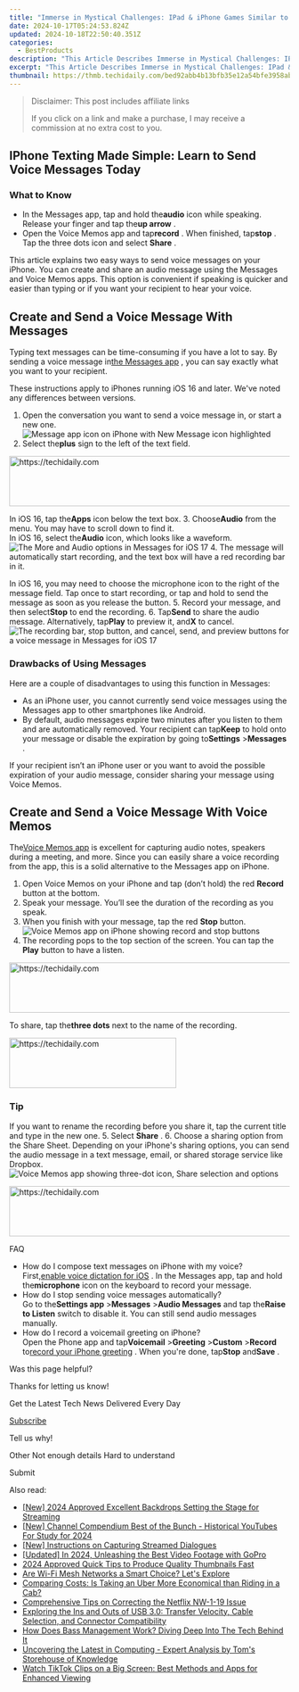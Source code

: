 ```yaml
---
title: "Immerse in Mystical Challenges: IPad & iPhone Games Similar to 'The Room' And 'Myst'"
date: 2024-10-17T05:24:53.824Z
updated: 2024-10-18T22:50:40.351Z
categories:
  - BestProducts
description: "This Article Describes Immerse in Mystical Challenges: IPad & iPhone Games Similar to 'The Room' And 'Myst'"
excerpt: "This Article Describes Immerse in Mystical Challenges: IPad & iPhone Games Similar to 'The Room' And 'Myst'"
thumbnail: https://thmb.techidaily.com/bed92abb4b13bfb35e12a54bfe3958abc331bc9941bc7a8515fe1dd62e1cd32c.jpg
---
```


>  Disclaimer: This post includes affiliate links
>
>  If you click on a link and make a purchase, I may receive a commission at no extra cost to you.
>

## IPhone Texting Made Simple: Learn to Send Voice Messages Today
### What to Know

* In the Messages app, tap and hold the**audio** icon while speaking. Release your finger and tap the**up arrow** .
* Open the Voice Memos app and tap**record** . When finished, tap**stop** . Tap the three dots icon and select **Share** .

 This article explains two easy ways to send voice messages on your iPhone. You can create and share an audio message using the Messages and Voice Memos apps. This option is convenient if speaking is quicker and easier than typing or if you want your recipient to hear your voice.

## Create and Send a Voice Message With Messages

 Typing text messages can be time-consuming if you have a lot to say. By sending a voice message in[the Messages app](https://www.lifewire.com/imessage-apples-free-texting-app-1999185) , you can say exactly what you want to your recipient.

 These instructions apply to iPhones running iOS 16 and later. We've noted any differences between versions.

1. Open the conversation you want to send a voice message in, or start a new one.  
![Message app icon on iPhone with New Message icon highlighted](https://www.lifewire.com/thmb/A-SaD3LfHhks1h-DkX8NTEPr-PI=/1500x0/filters:no_upscale():max_bytes(150000):strip_icc():format(webp)/A1-send-voice-messages-iphone-5199864-e4361686446647f1ae2290a2992904a5.jpg)
2. Select the**plus** sign to the left of the text field.  

<!-- affiliate ads begin -->
<a href="https://appsumo.8odi.net/c/5597632/2123729/7443" target="_top" id="2123729">
  <img src="//a.impactradius-go.com/display-ad/7443-2123729" border="0" alt="https://techidaily.com" width="600" height="90"/>
</a>
<img height="0" width="0" src="https://appsumo.8odi.net/i/5597632/2123729/7443" style="position:absolute;visibility:hidden;" border="0" />
<!-- affiliate ads end -->

 In iOS 16, tap the**Apps** icon below the text box.
3. Choose**Audio** from the menu. You may have to scroll down to find it.  
 In iOS 16, select the**Audio** icon, which looks like a waveform.  
![The More and Audio options in Messages for iOS 17](https://www.lifewire.com/thmb/r_0VlzW2AusrkGs7h070Hojs6tg=/1500x0/filters:no_upscale():max_bytes(150000):strip_icc():format(webp)/More-and-Audio-a41209c323ea422bbcea9236fd26e858.jpg)
4. The message will automatically start recording, and the text box will have a red recording bar in it.  

 In iOS 16, you may need to choose the microphone icon to the right of the message field. Tap once to start recording, or tap and hold to send the message as soon as you release the button.
5. Record your message, and then select**Stop** to end the recording.
6. Tap**Send** to share the audio message. Alternatively, tap**Play** to preview it, and**X** to cancel.  
![The recording bar, stop button, and cancel, send, and preview buttons for a voice message in Messages for iOS 17](https://www.lifewire.com/thmb/sTqipQrHLcQarZqKDQPXZpHwCWo=/1500x0/filters:no_upscale():max_bytes(150000):strip_icc():format(webp)/Record-voice-memo-f1227deae1c04346af41582dfe9d820d.jpg)

### Drawbacks of Using Messages

 Here are a couple of disadvantages to using this function in Messages:

* As an iPhone user, you cannot currently send voice messages using the Messages app to other smartphones like Android.
* By default, audio messages expire two minutes after you listen to them and are automatically removed. Your recipient can tap**Keep** to hold onto your message or disable the expiration by going to**Settings** \>**Messages** .

 If your recipient isn’t an iPhone user or you want to avoid the possible expiration of your audio message, consider sharing your message using Voice Memos.

## Create and Send a Voice Message With Voice Memos

 The[Voice Memos app](https://www.lifewire.com/how-to-use-voice-memos-on-iphone-4799058) is excellent for capturing audio notes, speakers during a meeting, and more. Since you can easily share a voice recording from the app, this is a solid alternative to the Messages app on iPhone.

1. Open Voice Memos on your iPhone and tap (don’t hold) the red **Record** button at the bottom.
2. Speak your message. You’ll see the duration of the recording as you speak.
3. When you finish with your message, tap the red **Stop** button.  
![Voice Memos app on iPhone showing record and stop buttons](https://www.lifewire.com/thmb/2_63ut4LxIyAJWKQ8B09aZfN3GQ=/1500x0/filters:no_upscale():max_bytes(150000):strip_icc():format(webp)/B1-send-voice-messages-iphone-5199864-8bd9efbee2b74c8eb666703fa3a9dac4.jpg)
4. The recording pops to the top section of the screen. You can tap the **Play** button to have a listen.  

<!-- affiliate ads begin -->
<a href="https://appsumo.8odi.net/c/5597632/2144277/7443" target="_top" id="2144277">
  <img src="//a.impactradius-go.com/display-ad/7443-2144277" border="0" alt="https://techidaily.com" width="600" height="90"/>
</a>
<img height="0" width="0" src="https://appsumo.8odi.net/i/5597632/2144277/7443" style="position:absolute;visibility:hidden;" border="0" />
<!-- affiliate ads end -->

 To share, tap the**three dots** next to the name of the recording.  

<!-- affiliate ads begin -->
<a href="https://aligracehair.sjv.io/c/5597632/2115932/19272" target="_top" id="2115932">
  <img src="//a.impactradius-go.com/display-ad/19272-2115932" border="0" alt="https://techidaily.com" width="300" height="90"/>
</a>
<img height="0" width="0" src="https://aligracehair.sjv.io/i/5597632/2115932/19272" style="position:absolute;visibility:hidden;" border="0" />
<!-- affiliate ads end -->

### Tip

 If you want to rename the recording before you share it, tap the current title and type in the new one.
5. Select **Share** .
6. Choose a sharing option from the Share Sheet. Depending on your iPhone's sharing options, you can send the audio message in a text message, email, or shared storage service like Dropbox.  
![Voice Memos app showing three-dot icon, Share selection and options](https://www.lifewire.com/thmb/Gw0s1etfHGcauSAdg887IPhFT2Y=/1500x0/filters:no_upscale():max_bytes(150000):strip_icc():format(webp)/B2-send-voice-messages-iphone-5199864-3f38aeb132ab4afeaa4be14920834a4d.jpg)

<!-- affiliate ads begin -->
<a href="https://ephamedtechinc.pxf.io/c/5597632/2136620/26400" target="_top" id="2136620">
  <img src="//a.impactradius-go.com/display-ad/26400-2136620" border="0" alt="https://techidaily.com" width="728" height="90"/>
</a>
<img height="0" width="0" src="https://ephamedtechinc.pxf.io/i/5597632/2136620/26400" style="position:absolute;visibility:hidden;" border="0" />
<!-- affiliate ads end -->

 FAQ

* How do I compose text messages on iPhone with my voice?  
 First,[enable voice dictation for iOS](https://www.lifewire.com/use-ipad-voice-dictation-4103815) . In the Messages app, tap and hold the**microphone** icon on the keyboard to record your message.
* How do I stop sending voice messages automatically?  
 Go to the**Settings app** \>**Messages** \>**Audio Messages** and tap the**Raise to Listen** switch to disable it. You can still send audio messages manually.
* How do I record a voicemail greeting on iPhone?  
 Open the Phone app and tap**Voicemail** \>**Greeting** \>**Custom** \>**Record** to[record your iPhone greeting](https://www.lifewire.com/record-iphone-voicemail-greeting-2000559) . When you're done, tap**Stop** and**Save** .

Was this page helpful?

Thanks for letting us know!

 Get the Latest Tech News Delivered Every Day

[Subscribe](https://www.lifewire.com/#)

Tell us why!

 Other  Not enough details  Hard to understand

 Submit

<ins class="adsbygoogle"
     style="display:block"
     data-ad-format="autorelaxed"
     data-ad-client="ca-pub-7571918770474297"
     data-ad-slot="1223367746"></ins>

<ins class="adsbygoogle"
     style="display:block"
     data-ad-client="ca-pub-7571918770474297"
     data-ad-slot="8358498916"
     data-ad-format="auto"
     data-full-width-responsive="true"></ins>

<span class="atpl-alsoreadstyle">Also read:</span>
<div><ul>
<li><a href="https://article-posts.techidaily.com/new-2024-approved-excellent-backdrops-setting-the-stage-for-streaming/"><u>[New] 2024 Approved Excellent Backdrops Setting the Stage for Streaming</u></a></li>
<li><a href="https://youtube-data.techidaily.com/hannel-compendium-best-of-the-bunch-historical-youtubes-for-study-for-2024/"><u>[New] Channel Compendium Best of the Bunch - Historical YouTubes For Study for 2024</u></a></li>
<li><a href="https://screen-activity-recording.techidaily.com/new-instructions-on-capturing-streamed-dialogues/"><u>[New] Instructions on Capturing Streamed Dialogues</u></a></li>
<li><a href="https://vp-tips.techidaily.com/updated-in-2024-unleashing-the-best-video-footage-with-gopro/"><u>[Updated] In 2024, Unleashing the Best Video Footage with GoPro</u></a></li>
<li><a href="https://vimeo-videos.techidaily.com/2024-approved-quick-tips-to-produce-quality-thumbnails-fast/"><u>2024 Approved Quick Tips to Produce Quality Thumbnails Fast</u></a></li>
<li><a href="https://techno-recovery.techidaily.com/are-wi-fi-mesh-networks-a-smart-choice-lets-explore/"><u>Are Wi-Fi Mesh Networks a Smart Choice? Let's Explore</u></a></li>
<li><a href="https://techno-recovery.techidaily.com/comparing-costs-is-taking-an-uber-more-economical-than-riding-in-a-cab/"><u>Comparing Costs: Is Taking an Uber More Economical than Riding in a Cab?</u></a></li>
<li><a href="https://techno-recovery.techidaily.com/comprehensive-tips-on-correcting-the-netflix-nw-1-19-issue/"><u>Comprehensive Tips on Correcting the Netflix NW-1-19 Issue</u></a></li>
<li><a href="https://techno-recovery.techidaily.com/exploring-the-ins-and-outs-of-usb-30-transfer-velocity-cable-selection-and-connector-compatibility/"><u>Exploring the Ins and Outs of USB 3.0: Transfer Velocity, Cable Selection, and Connector Compatibility</u></a></li>
<li><a href="https://techno-recovery.techidaily.com/how-does-bass-management-work-diving-deep-into-the-tech-behind-it/"><u>How Does Bass Management Work? Diving Deep Into The Tech Behind It</u></a></li>
<li><a href="https://hardware-reviews.techidaily.com/uncovering-the-latest-in-computing-expert-analysis-by-toms-storehouse-of-knowledge/"><u>Uncovering the Latest in Computing - Expert Analysis by Tom's Storehouse of Knowledge</u></a></li>
<li><a href="https://tech-recovery.techidaily.com/watch-tiktok-clips-on-a-big-screen-best-methods-and-apps-for-enhanced-viewing/"><u>Watch TikTok Clips on a Big Screen: Best Methods and Apps for Enhanced Viewing</u></a></li>
</ul></div>

